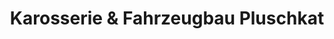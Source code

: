 ---
title: "Karosserie & Fahrzeugbau Pluschkat"
url: /jena/karosserie-und-fahrzeugbau-pluschkat/
shop: Autowerkstatt
---